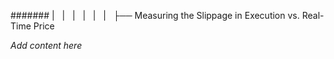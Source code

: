 ####### |   |   |   |   |   |   ├── Measuring the Slippage in Execution vs. Real-Time Price

*Add content here*